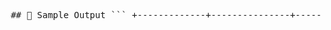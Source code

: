 <pre> ## 🔹 Sample Output ``` +-------------+---------------+--------+ | customer_id | customer_name | city | +-------------+---------------+--------+ | 2 | Bob | London | +-------------+---------------+--------+ ``` </pre>
